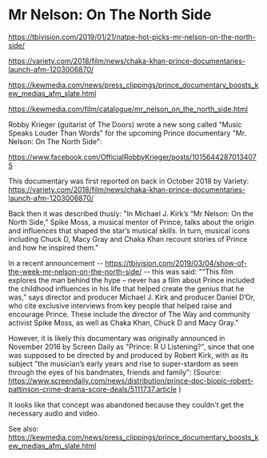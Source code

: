 
# Mr Nelson: On The North Side

https://tbivision.com/2019/01/21/natpe-hot-picks-mr-nelson-on-the-north-side/

https://variety.com/2018/film/news/chaka-khan-prince-documentaries-launch-afm-1203006870/

https://kewmedia.com/news/press_clippings/prince_documentary_boosts_kew_medias_afm_slate.html

https://kewmedia.com/film/catalogue/mr_nelson_on_the_north_side.html

Robby Krieger (guitarist of The Doors) wrote a new song called "Music Speaks Louder Than Words" for the upcoming Prince documentary "Mr. Nelson: On The North Side":

https://www.facebook.com/OfficialRobbyKrieger/posts/10156442870134075

This documentary was first reported on back in October 2018 by Variety: https://variety.com/2018/film/news/chaka-khan-prince-documentaries-launch-afm-1203006870/

Back then it was described thusly: "In Michael J. Kirk’s “Mr Nelson: On the North Side,” Spike Moss, a musical mentor of Prince, talks about the origin and influences that shaped the star’s musical skills. In turn, musical icons including Chuck D, Macy Gray and Chaka Khan recount stories of Prince and how he inspired them."

In a recent announcement -- https://tbivision.com/2019/03/04/show-of-the-week-mr-nelson-on-the-north-side/ -- this was said: "“This film explores the man behind the hype – never has a film about Prince included the childhood influences in his life that helped create the genius that he was,” says director and producer Michael J. Kirk and producer Daniel D’Or, who cite exclusive interviews from key people that helped raise and encourage Prince. These include the director of The Way and community activist Spike Moss, as well as Chaka Khan, Chuck D and Macy Gray."

However, it is likely this documentary was originally announced in November 2016 by Screen Daily as "Prince: R U Listening?", since that one was supposed to be directed by and produced by Robert Kirk, with as its subject "the musician’s early years and rise to super-stardom as seen through the eyes of his bandmates, friends and family": (Source: https://www.screendaily.com/news/distribution/prince-doc-biopic-robert-pattinson-crime-drama-score-deals/5111737.article )

It looks like that concept was abandoned because they couldn't get the necessary audio and video.

See also: https://kewmedia.com/news/press_clippings/prince_documentary_boosts_kew_medias_afm_slate.html